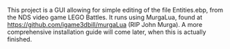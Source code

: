 This project is a GUI allowing for simple editing of the file Entities.ebp, from the NDS video game LEGO Battles. It runs using MurgaLua, found at https://github.com/igame3dbill/murgaLua (RIP John Murga). A more comprehensive installation guide will come later, when this is actually finished.
